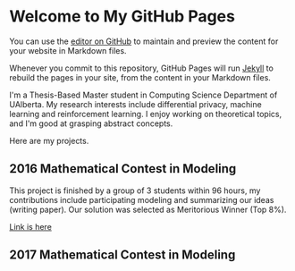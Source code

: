 # Welcome to My GitHub Pages

You can use the [editor on GitHub](https://github.com/GAOYUEtianc/gaoyue.github.com/edit/master/index.md) to maintain and preview the content for your website in Markdown files.

Whenever you commit to this repository, GitHub Pages will run [Jekyll](https://jekyllrb.com/) to rebuild the pages in your site, from the content in your Markdown files.

I'm a Thesis-Based Master student in Computing Science Department of UAlberta. My research interests include differential privacy, machine learning and reinforcement learning. I enjoy working on theoretical topics, and I'm good at grasping abstract concepts. 

Here are my projects.

## 2016 Mathematical Contest in Modeling  

This project is finished by a group of 3 students within 96 hours, my contributions include participating modeling and summarizing our ideas (writing paper). Our solution was selected as Meritorious Winner (Top 8%).

[Link is here](https://github.com/GAOYUEtianc/2016MCM)

## 2017 Mathematical Contest in Modeling  

